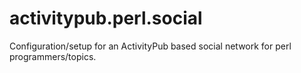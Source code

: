 # activitypub.perl.social
Configuration/setup for an ActivityPub based social network for perl programmers/topics.
